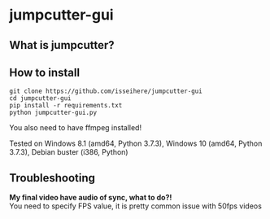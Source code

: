 # jumpcutter-gui
## What is jumpcutter?

## How to install

```
git clone https://github.com/isseihere/jumpcutter-gui
cd jumpcutter-gui
pip install -r requirements.txt
python jumpcutter-gui.py
```
You also need to have ffmpeg installed!

Tested on Windows 8.1 (amd64, Python 3.7.3), Windows 10 (amd64, Python 3.7.3), Debian buster (i386, Python)

## Troubleshooting
**My final video have audio of sync, what to do?!**  
You need to specify FPS value, it is pretty common issue with 50fps videos
